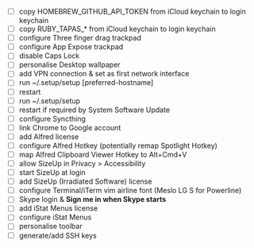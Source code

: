 - [ ] copy HOMEBREW_GITHUB_API_TOKEN from iCloud keychain to login keychain
- [ ] copy RUBY_TAPAS_* from iCloud keychain to login keychain
- [ ] configure Three finger drag trackpad
- [ ] configure App Expose trackpad
- [ ] disable Caps Lock
- [ ] personalise Desktop wallpaper
- [ ] add VPN connection & set as first network interface
- [ ] run ~/.setup/setup [preferred-hostname]
- [ ] restart
- [ ] run ~/.setup/setup
- [ ] restart if required by System Software Update
- [ ] configure Syncthing
- [ ] link Chrome to Google account
- [ ] add Alfred license
- [ ] configure Alfred Hotkey (potentially remap Spotlight Hotkey)
- [ ] map Alfred Clipboard Viewer Hotkey to Alt+Cmd+V
- [ ] allow SizeUp in Privacy &gt; Accessibility
- [ ] start SizeUp at login
- [ ] add SizeUp (Irradiated Software) license
- [ ] configure Terminal/iTerm vim airline font (Meslo LG S for Powerline)
- [ ] Skype login &amp; **Sign me in when Skype starts**
- [ ] add iStat Menus license
- [ ] configure iStat Menus
- [ ] personalise toolbar
- [ ] generate/add SSH keys
